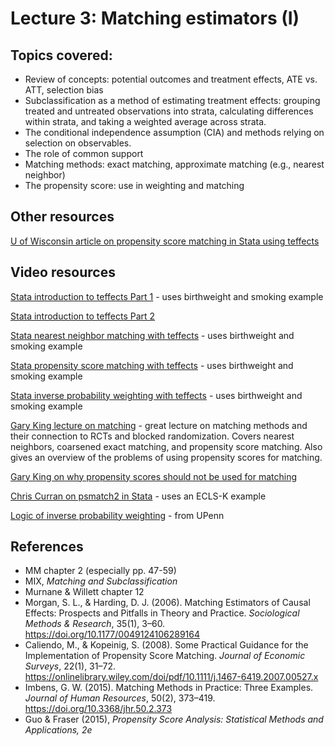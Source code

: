 # Lecture 3: Matching estimators (I)

## Topics covered:

* Review of concepts: potential outcomes and treatment effects, ATE vs. ATT, selection bias
* Subclassification as a method of estimating treatment effects: grouping treated and untreated observations into strata, calculating differences within strata, and taking a weighted average across strata.
* The conditional independence assumption (CIA) and methods relying on selection on observables.
* The role of common support
* Matching methods: exact matching, approximate matching (e.g., nearest neighbor)
* The propensity score: use in weighting and matching

## Other resources

[U of Wisconsin article on propensity score matching in Stata using teffects](https://www.ssc.wisc.edu/sscc/pubs/stata_psmatch.htm)

## Video resources

[Stata introduction to teffects Part 1](https://www.youtube.com/watch?v=p578jxAPJT4) - uses birthweight and smoking example

[Stata introduction to teffects Part 2](https://www.youtube.com/watch?v=v4l3F3BrtlQ)

[Stata nearest neighbor matching with teffects](https://www.youtube.com/watch?v=mEqwQ0FI2Vg) - uses birthweight and smoking example

[Stata propensity score matching with teffects](https://www.youtube.com/watch?v=hnyh1cUFiOE) - uses birthweight and smoking example

[Stata inverse probability weighting with teffects](https://www.youtube.com/watch?v=fmnkEmlJPOU) - uses birthweight and smoking example

[Gary King lecture on matching](https://www.youtube.com/watch?v=tvMyjDi4dyg) - great lecture on matching methods and their connection to RCTs and blocked randomization. Covers nearest neighbors, coarsened exact matching, and propensity score matching. Also gives an overview of the problems of using propensity scores for matching.

[Gary King on why propensity scores should not be used for matching](https://www.youtube.com/watch?v=rBv39pK1iEs)

[Chris Curran on psmatch2 in Stata](https://www.youtube.com/watch?v=7RT8zFC5Rac) - uses an ECLS-K example

[Logic of inverse probability weighting](https://www.youtube.com/watch?v=VJhLaOdpUv0) - from UPenn

## References

* MM chapter 2 (especially pp. 47-59)
* MIX, *Matching and Subclassification*
* Murnane & Willett chapter 12
* Morgan, S. L., & Harding, D. J. (2006). Matching Estimators of Causal Effects: Prospects and Pitfalls in Theory and Practice. *Sociological Methods & Research*, 35(1), 3–60. https://doi.org/10.1177/0049124106289164
* Caliendo, M., & Kopeinig, S. (2008). Some Practical Guidance for the Implementation of Propensity Score Matching. *Journal of Economic Surveys*, 22(1), 31–72. https://onlinelibrary.wiley.com/doi/pdf/10.1111/j.1467-6419.2007.00527.x
* Imbens, G. W. (2015). Matching Methods in Practice: Three Examples. *Journal of Human Resources*, 50(2), 373–419. https://doi.org/10.3368/jhr.50.2.373 
* Guo & Fraser (2015), *Propensity Score Analysis: Statistical Methods and Applications, 2e*
